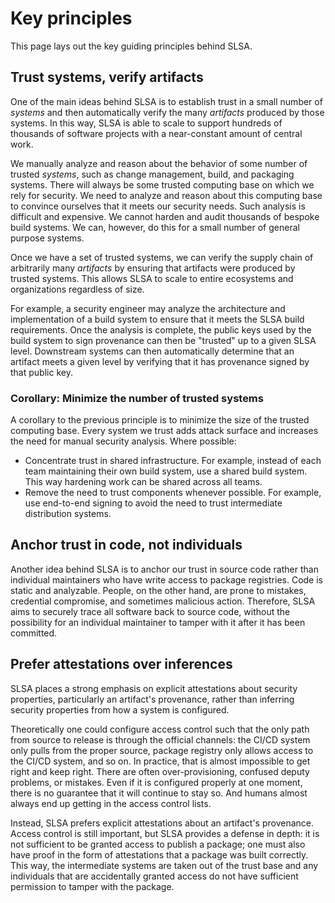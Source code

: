 # Key principles

<div class="subtitle">

This page lays out the key guiding principles behind SLSA.

</div>

## Trust systems, verify artifacts

One of the main ideas behind SLSA is to establish trust in a small number of
*systems* and then automatically verify the many *artifacts* produced by those
systems. In this way, SLSA is able to scale to support hundreds of thousands of
software projects with a near-constant amount of central work.

We manually analyze and reason about the behavior of some
number of trusted *systems*, such as change management, build, and packaging
systems. There will always be some trusted computing base on which we rely for
security. We need to analyze and reason about this computing base to convince
ourselves that it meets our security needs. Such analysis is difficult and
expensive. We cannot harden and audit thousands of bespoke build
systems. We can, however, do this for a small number of general purpose systems.

Once we have a set of trusted systems, we can verify the supply chain of
arbitrarily many *artifacts* by ensuring that artifacts were produced by trusted
systems. This allows SLSA to scale to entire ecosystems and organizations
regardless of size.

For example, a security engineer may analyze the architecture and implementation
of a build system to ensure that it meets the SLSA build requirements. Once the
analysis is complete, the public keys used by the build system to sign
provenance can then be "trusted" up to a given SLSA level. Downstream systems
can then automatically determine that an artifact meets a given level by
verifying that it has provenance signed by that public key.

### Corollary: Minimize the number of trusted systems

A corollary to the previous principle is to minimize the size of the trusted
computing base. Every system we trust adds attack surface and increases the need
for manual security analysis. Where possible:

-   Concentrate trust in shared infrastructure. For example, instead of each
    team maintaining their own build system, use a shared build system. This way
    hardening work can be shared across all teams.
-   Remove the need to trust components whenever possible. For example, use
    end-to-end signing to avoid the need to trust intermediate distribution
    systems.

## Anchor trust in code, not individuals

Another idea behind SLSA is to anchor our trust in source code rather than
individual maintainers who have write access to package registries. Code is
static and analyzable. People, on the other hand, are prone to mistakes,
credential compromise, and sometimes malicious action. Therefore, SLSA aims to
securely trace all software back to source code, without the possibility for an
individual maintainer to tamper with it after it has been committed.

## Prefer attestations over inferences

SLSA places a strong emphasis on explicit attestations about security
properties, particularly an artifact's provenance, rather than inferring
security properties from how a system is configured.

Theoretically one could configure access control such that the only path from
source to release is through the official channels: the CI/CD system only pulls
from the proper source, package registry only allows access to the CI/CD system,
and so on. In practice, that is almost impossible to get right and keep right.
There are often over-provisioning, confused deputy problems, or mistakes. Even
if it is configured properly at one moment, there is no guarantee that it will
continue to stay so. And humans almost always end up getting in the access
control lists.

Instead, SLSA prefers explicit attestations about an artifact's provenance.
Access control is still important, but SLSA provides a defense in depth: it is
not sufficient to be granted access to publish a package; one must also have
proof in the form of attestations that a package was built correctly. This way,
the intermediate systems are taken out of the trust base and any individuals
that are accidentally granted access do not have sufficient permission to tamper
with the package.
